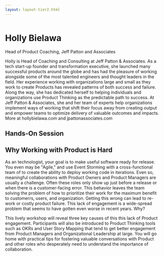 ```yaml
---
layout: layout-tier2.html
---
```

<div class="container section featured-speaker">
   <div class="row">
     <div class="col-xs-12 col-sm-2 new-img-container">
       <img class="new-speaker-page-img holly-bielawa" />
       </div>
     <div class="col-xs-12 col-sm-10 copy-container">
       <h1 class="speaker-header">Holly Bielawa</h1>
       <span class="speaker-subtitle">Head of Product Coaching, Jeff Patton and Associates</span>
       <p></p>
       <p>Holly is Head of Coaching and Consulting at Jeff Patton & Associates.   As a tech start-up founder and transformation executive, she launched many successful products around the globe and has had the pleasure of working alongside some of the most talented engineers and thought leaders in the field.   Her experience working with organizations large and small as they work to create Products has revealed patterns of both success and failure.   Along the way, she has dedicated herself to helping individuals and organizations use Product Thinking as the predictable path to success.  At  Jeff Patton & Associates, she and her team of experts help organizations implement ways of working that shift their focus away from creating output and empower teams to optimize delivery of valuable outcomes and impacts.  More at hollybielawa.com and jpattonassociates.com</p>
       <h2>Hands-On Session</h2>
        <h2 class="gold">Why Working with Product is Hard</h2>
       <p>As an technologist, your goal is to make useful software ready for release.  You even may be "Agile," and use Event Storming with a cross-functional team of to create the ability to deploy working code in iterations.  Even so, meaningful collaborations with Product Owners and Product Managers are usually a challenge. Often these roles only show up just before a release or when there is a customer-facing error.  This behavior leaves the team solving the problem of how to prioritize their work for the maximum benefit to customerrs, users, and organization.  Getting this wrong can lead to re-work or costly product failure. This lack of engagement is a wide-spread problem that seems to have gotten even worse in recent years. Why?</p>
        <p>This lively workshop will reveal three key causes of this this lack of Product engagement.  Participants will also be introduced to Product Thinking tools such as OKRs and User Story Mapping that tend to get better engagement from Product Managers and Organizational Leadership at large.  You will go home with practical tips for fostering valuable conversations with Product and other roles who desperately need to understand the importance of collaboration.</p>
     </div>
   </div>
 </div>
